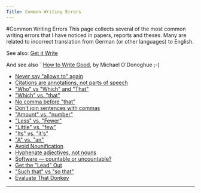 ```yaml
---
Title: Common Writing Errors
---
```

#Common Writing Errors
This page collects several of the most common writing errors that I have noticed in papers, reports and theses. Many are related to incorrect translation from German (or other languages) to English.

See also: [Get it Write](http://www.getitwriteonline.com/archive/tips.htm)

And see also ``[How to Write Good](http://www.workableweb.com/_pages/tips_how_to_write_good.htm), by Michael O'Donoghue ;-)

- [Never say "allows to" again](%base_url%/wiki/howtos/commonwritingerrors/neverSayAllowsToAgain)
- [Citations are annotations, not parts of speech](%base_url%/wiki/howtos/commonwritingerrors/citationsAreAnnotations)
- ["Who" vs "Which" and "That"](%base_url%/wiki/howtos/commonwritingerrors/whoVsWhichAndThat)
- ["Which" vs. "that"](%base_url%/wiki/howtos/commonwritingerrors/whichVsThat)
- [No comma before "that"](%base_url%/wiki/howtos/commonwritingerrors/noCommaBeforeThat)
- [Don't join sentences with commas](%base_url%/wiki/howtos/commonwritingerrors/dontJoinSentencesWithCommas)
- ["Amount" vs. "number"](%base_url%/wiki/howtos/commonwritingerrors/amountVsNumber)
- ["Less" vs. "Fewer"](%base_url%/wiki/howtos/commonwritingerrors/lessVsFewer)
- ["Little" vs. "few"](%base_url%/wiki/howtos/commonwritingerrors/littleVsFew)
- ["Its" vs. "it's"](%base_url%/wiki/howtos/commonwritingerrors/itsVsIts)
- ["A" vs. "an"](%base_url%/wiki/howtos/commonwritingerrors/aVsAn)
- [Avoid Nounification](%base_url%/wiki/howtos/commonwritingerrors/avoidNounification)
- [Hyphenate adjectives, not nouns](%base_url%/wiki/howtos/commonwritingerrors/Runtime)
- [Software &mdash; countable or uncountable?](%base_url%/wiki/howtos/commonwritingerrors/Software)
- [Get the "Lead" Out](%base_url%/wiki/howtos/commonwritingerrors/GetTheLeadOut)
- ["Such that" vs "so that"](%base_url%/wiki/howtos/commonwritingerrors/SuchThatVsSoThat)
- [Evaluate That Donkey](%base_url%/wiki/howtos/commonwritingerrors/EvaluateThatDonkey)

---
